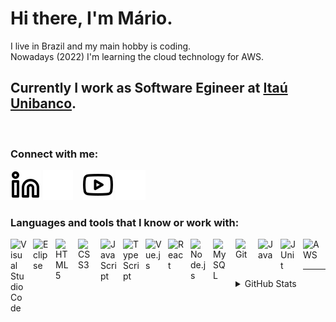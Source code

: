 # Hi there, I'm Mário.

I live in Brazil and my main hobby is coding.  
Nowadays (2022) I'm learning the cloud technology for AWS.

## Currently I work as Software Egineer at [Itaú Unibanco](https://www.itau.com.br/).

<br />

### Connect with me:

[![website](./img/linkedin-light.svg)](https://www.linkedin.com/in/mario-dos-santos/?locale=en_US#gh-light-mode-only)
[![website](./img/linkedin-dark.svg)](https://www.linkedin.com/in/mario-dos-santos/?locale=en_US#gh-dark-mode-only)
&nbsp;&nbsp;
[![website](./img/youtube-light.svg)](https://www.youtube.com/channel/UCx9BN42apCX78Q2LK-mrnXw#gh-light-mode-only)
[![website](./img/youtube-dark.svg)](https://www.youtube.com/channel/UCx9BN42apCX78Q2LK-mrnXw#gh-dark-mode-only)

### Languages and tools that I know or work with:

<img align="left" alt="Visual Studio Code" width="26px" src="https://cdn.jsdelivr.net/gh/devicons/devicon/icons/vscode/vscode-original.svg" style="padding-right:10px;" />
<img align="left" alt="Eclipse" width="26px" src="https://www.eclipse.org/downloads/assets/public/images/logo-eclipse.png" style="padding-right:10px;" />
<img align="left" alt="HTML5" width="26px" src="https://cdn.jsdelivr.net/gh/devicons/devicon/icons/html5/html5-original.svg" style="padding-right:10px;" />
<img align="left" alt="CSS3" width="26px" src="https://cdn.jsdelivr.net/gh/devicons/devicon/icons/css3/css3-original.svg" style="padding-right:10px;" />
<img align="left" alt="JavaScript" width="26px" src="https://cdn.jsdelivr.net/gh/devicons/devicon/icons/javascript/javascript-original.svg" style="padding-right:10px;" />
<img align="left" alt="TypeScript" width="26px" src="https://cdn.jsdelivr.net/gh/devicons/devicon/icons/typescript/typescript-original.svg" style="padding-right:10px;" />
<img align="left" alt="Vue.js" width="26px" src="https://cdn.jsdelivr.net/gh/devicons/devicon/icons/vuejs/vuejs-original.svg" style="padding-right:10px;" />
<img align="left" alt="React" width="26px" src="https://cdn.jsdelivr.net/gh/devicons/devicon/icons/react/react-original.svg" style="padding-right:10px;" />
<img align="left" alt="Node.js" width="26px" src="https://cdn.jsdelivr.net/gh/devicons/devicon/icons/nodejs/nodejs-original.svg" style="padding-right:10px;" />
<img align="left" alt="MySQL" width="26px" src="https://cdn.jsdelivr.net/gh/devicons/devicon/icons/mysql/mysql-original.svg" style="padding-right:10px;" />
<img align="left" alt="Git" width="26px" src="https://cdn.jsdelivr.net/gh/devicons/devicon/icons/git/git-original.svg" style="padding-right:10px;" />
<img align="left" alt="Java" width="26px" src="https://cdn.jsdelivr.net/gh/devicons/devicon/icons/java/java-original.svg" style="padding-right:10px;" />
<img align="left" alt="JUnit" width="26px" src="https://junit.org/junit5/assets/img/junit5-logo.png" style="padding-right:10px;" />
<img align="left" alt="AWS" width="26px" src="https://cdn.jsdelivr.net/gh/devicons/devicon/icons/amazonwebservices/amazonwebservices-original.svg" style="padding-right:10px;" />

<br />
<br />

---

<details>
  <summary>GitHub Stats</summary>

  <img align="left" alt="My GitHub Stats" src="https://github-readme-stats.vercel.app/api?username=mario-mdsdev&show_icons=true&hide_border=false&title_color=ff652f&icon_color=FFE400&bg_color=09131B&text_color=ffffff&border_color=0c1a25" />

</details>
